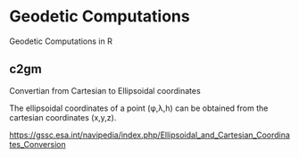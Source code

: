 # Geodetic Computations
Geodetic Computations in R

## c2gm
Convertian from Cartesian to Ellipsoidal coordinates

The ellipsoidal coordinates of a point (φ,λ,h) can be obtained from the cartesian coordinates (x,y,z).

https://gssc.esa.int/navipedia/index.php/Ellipsoidal_and_Cartesian_Coordinates_Conversion
